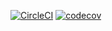 [![CircleCI](https://circleci.com/gh/galexandrade/where-is-my-food.svg?style=svg)](https://circleci.com/gh/galexandrade/where-is-my-food)
[![codecov](https://codecov.io/gh/galexandrade/where-is-my-food/branch/master/graph/badge.svg)](https://codecov.io/gh/galexandrade/where-is-my-food)
